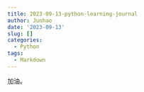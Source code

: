 ```yaml
---
title: 2023-09-13-python-learning-journal
author: Junhao
date: '2023-09-13'
slug: []
categories:
  - Python
tags:
  - Markdown
---
```

  加油。